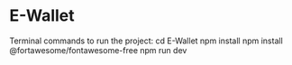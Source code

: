 # E-Wallet
Terminal commands to run the project:
cd E-Wallet
npm install
npm install @fortawesome/fontawesome-free
npm run dev
